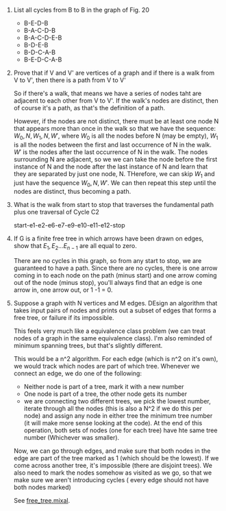 1)  List all cycles from B to B in the graph of Fig. 20

    - B-E-D-B
    - B-A-C-D-B
    - B-A-C-D-E-B
    - B-D-E-B
    - B-D-C-A-B
    - B-E-D-C-A-B

2)  Prove that if V and V' are vertices of a graph and if there is a walk from V to V', then there is a path from V to V'

    So if there's a walk, that means we have a series of nodes taht are adjacent to each other from V to V'. If the walk's nodes are distinct, then of course it's a path, as that's the definition of a path.

    However, if the nodes are not distinct, there must be at least one node N that appears more than once in the walk so that we have the sequence: $W_0, N , W_1, N, W'$, where $W_0$ is all the nodes before N (may be empty), $W_1$ is all the nodes between the first and last occurrence of N in the walk. $W'$ is the nodes after the last occurrence of N in the walk. The nodes surrounding N are adjacent, so we we can take the node before the first instance of N and the node after the last instance of N and learn that they are separated by just one node, N. THerefore, we can skip $W_1$ and just have the sequence $W_0,N,W'$. We can then repeat this step until the nodes are distinct, thus becoming a path.

3)  What is the walk from start to stop that traverses the fundamental path plus one traversal of Cycle C2

    start-e1-e2-e6-e7-e9-e10-e11-e12-stop

4)  If G is a finite free tree in which arrows have been drawn on edges, show that $E_1, E_2...E_{n-1}$ are all equal to zero.

    There are no cycles in this graph, so from any start to stop, we are guaranteed to have a path. Since there are no cycles, there is one arrow coming in to each node on the path (minus start) and one arrow coming out of the node (minus stop), you'll always find that an edge is one arrow in, one arrow out, or 1 -1 = 0.

5)  Suppose a graph with N vertices and M edges. DEsign an algorithm that takes input pairs of nodes and prints out a subset of edges that forms a free tree, or failure if its impossible.

    This feels very much like a equivalence class problem (we can treat nodes of a graph in the same equivalence class). I'm also reminded of minimum spanning trees, but that's slightly different.

    This would be a n^2 algorithm. For each edge (which is n^2 on it's own), we would track which nodes are part of which tree. Whenever we connect an edge, we do one of the following:

    * Neither node is part of a tree, mark it with a new number
    * One node is part of a tree, the other node gets its number
    * we are connecting two different trees, we pick the lowest number, iterate through all the nodes (this is also a N^2 if we do this per node) and assign any node in either tree the minimum tree number (it will make more sense looking at the code). At the end of this operation, both sets of nodes (one for each tree) have hte same tree number (Whichever was smaller).

    Now, we can go through edges, and make sure that both nodes in the edge are part of the tree marked as 1 (which should be the lowest). If we come across another tree, it's impossible (there are disjoint trees). We also need to mark the nodes somehow as visited as we go, so that we make sure we aren't introducing cycles ( every edge should not have both nodes marked)

    See [free_tree.mixal](free_tree.mixal).